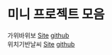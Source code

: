 # 미니 프로젝트 모음

가위바위보
[Site](https://rock-scissors-papper-react-sa.netlify.app/)
[github](https://github.com/hellojoyworldz/lego-project/tree/rock-scissors-paper)  
위치기반날씨
[Site](https://weather-app-react-sa.netlify.app/)
[github](https://github.com/hellojoyworldz/lego-project/tree/weahter-app)
